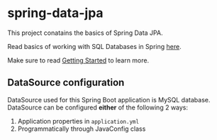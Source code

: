 # spring-data-jpa
This project conatains the basics of Spring Data JPA.

Read basics of working with SQL Databases in Spring [here](https://docs.spring.io/spring-boot/docs/2.2.2.RELEASE/reference/htmlsingle/#boot-features-sql).

Make sure to read [Getting Started](https://github.com/echosiddiqui/spring-data-jpa/blob/master/HELP.md) to learn more.

## DataSource configuration
DataSource used for this Spring Boot application is MySQL database.
DataSource can be configured **either** of the following 2 ways:
1. Application properties in `application.yml`
2. Programmatically through JavaConfig class
